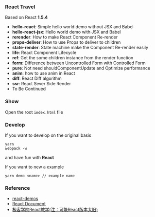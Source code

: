 ### React Travel

Based on React __1.5.4__

* **hello-react**:  Simple hello world demo without JSX and Babel
* **hello-react-jsx**: Hello world demo with JSX and Babel
* **rerender**: How to make React Component Re-render
* **props-deliver**: How to use Props to deliver to children
* **state-render**: State machine make the Component Re-render easily
* **life**: React Component Lifecycle
* **ref**: Get the some children instance from the render function
* **form**: Difference between Uncontrolled Form with Controlled Form 
* **pure**: Not need shouldComponentUpdate and Optimize performance
* **anim**: how to use anim in React
* **diff**: React Diff algorithm
* **ssr**: React Sever Side Render
* To Be Continued

### Show
Open the root `index.html` file

### Develop

If you want to develop on the original basis

```shell
yarn
webpack -w
```

and have fun with __React__

If you want to new a example

```shell
yarn demo <name> // example name
```

### Reference

* [react-demos](https://github.com/ruanyf/react-demos)
* [React Document](https://facebook.github.io/react/)
* [极客学院React教学(注：可能React版本太旧)](http://wiki.jikexueyuan.com/project/react/)